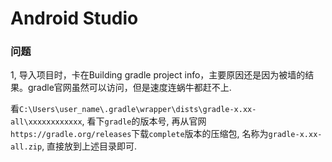 # Android Studio

### 问题

1, 导入项目时，卡在Building gradle project info，主要原因还是因为被墙的结果。gradle官网虽然可以访问，但是速度连蜗牛都赶不上.

看`C:\Users\user_name\.gradle\wrapper\dists\gradle-x.xx-all\xxxxxxxxxxxx`, 看下`gradle`的版本号, 再从官网`https://gradle.org/releases`下载`complete`版本的压缩包, 名称为`gradle-x.xx-all.zip`, 直接放到上述目录即可.